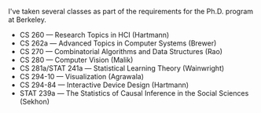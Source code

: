 I've taken several classes as part of the requirements for the Ph.D.
program at Berkeley.

* CS 260 &mdash; Research Topics in HCI (Hartmann)
* CS 262a &mdash; Advanced Topics in Computer Systems (Brewer)
* CS 270 &mdash; Combinatorial Algorithms and Data Structures (Rao)
* CS 280 &mdash; Computer Vision (Malik)
* CS 281a/STAT 241a &mdash; Statistical Learning Theory (Wainwright)
* CS 294-10 &mdash; Visualization (Agrawala)
* CS 294-84 &mdash; Interactive Device Design (Hartmann)
* STAT 239a &mdash; The Statistics of Causal Inference in the Social Sciences (Sekhon)